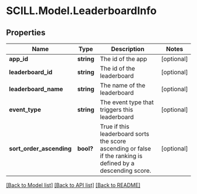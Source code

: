 # SCILL.Model.LeaderboardInfo
## Properties

Name | Type | Description | Notes
------------ | ------------- | ------------- | -------------
**app_id** | **string** | The id of the app | [optional] 
**leaderboard_id** | **string** | The id of the leaderboard | [optional] 
**leaderboard_name** | **string** | The name of the leaderboard | [optional] 
**event_type** | **string** | The event type that triggers this leaderboard | [optional] 
**sort_order_ascending** | **bool?** | True if this leaderboard sorts the score ascending or false if the ranking is defined by a descending score. | [optional] 

[[Back to Model list]](../README.md#documentation-for-models) [[Back to API list]](../README.md#documentation-for-api-endpoints) [[Back to README]](../README.md)

